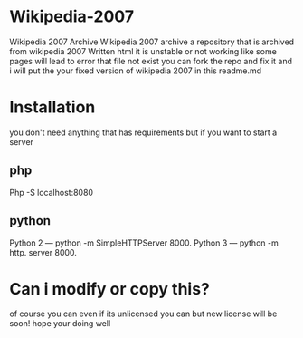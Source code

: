 # Wikipedia-2007
Wikipedia 2007 Archive
Wikipedia 2007 archive a repository that is archived from wikipedia 2007
Written html
it is unstable or not working
like some pages will lead to error that file not exist
you can fork the repo and fix it
and i will put the
your fixed version of wikipedia 2007 in this readme.md
# Installation
you don't need anything that has requirements
but if you want to start a server
## php
Php -S localhost:8080
## python
Python 2 — python -m SimpleHTTPServer 8000.
Python 3 — python -m http. server 8000.
# Can i modify or copy this?
of course you can
even if its unlicensed
you can
but new license will be soon!
hope your doing well
